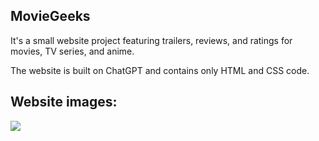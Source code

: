 ## MovieGeeks 
It's a small website project featuring trailers, reviews, and ratings for movies, TV series, and anime.

The website is built on ChatGPT and contains only HTML and CSS code.

## Website images:
![](‪C:\Users\DELL\Downloads\MovieGeeks1.PNG)
